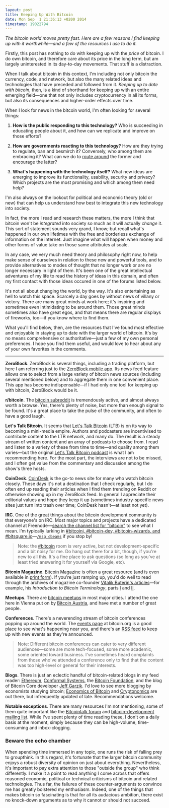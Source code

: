```yaml
---
layout: post
title: Keeping Up With Bitcoin
date: Mon Sep  1 21:36:13 +0200 2014
timestamp: 19022794
---
```


_The bitcoin world moves pretty fast. Here are a few reasons I find keeping up with it worthwhile—and a few of the resources I use to do it._

Firstly, this post has nothing to do with keeping up with the _price_ of bitcoin. I do own bitcoin, and therefore care about its price in the long term, but am largely uninterested in its day-to-day movements. That stuff is a distraction.

When I talk about bitcoin in this context, I'm including not only bitcoin the currency, code, and network, but also the many related ideas and technologies that have preceded and followed from it. _Keeping up to date with bitcoin_, then, is a kind of shorthand for keeping up with an entire emerging field—one that not only includes cryptocurrency in all its forms, but also its consequences and higher-order effects over time.

When I look for news in the bitcoin world, I'm often looking for several things:

 1. **How is the public responding to this technology?** Who is succeeding in educating people about it, and how can we replicate and improve on those efforts?

 2. **How are governments reacting to this technology?** How are they trying to regulate, ban and besmirch it? Conversely, who among them are embracing it? What can we do to [route around](http://en.wikiquote.org/wiki/John_Gilmore) the former and encourage the latter?

 3. **What's happening with the technology itself?** What new ideas are emerging to improve its functionality, usability, security and privacy? Which projects are the most promising and which among them need help?

I'm also always on the lookout for political and economic theory (old or new) that can help us understand how best to integrate this new technology into society.

In fact, the more I read and research these matters, the more I think that bitcoin won't be _integrated_ into society so much as it will actually _change_ it. This sort of statement sounds very grand, I know; but recall what's happened in our own lifetimes with the free and borderless exchange of information on the internet. Just imagine what will happen when money and other forms of value take on those same attributes at scale. 

In any case, we very much need theory and philosophy right now, to help make sense of ourselves in relation to these new and powerful tools, and to provide alternatives to modes of thought that no longer work or are no longer necessary in light of them. It's been one of the great intellectual adventures of my life to read the history of ideas in this domain, and often my first contact with those ideas occured in one of the forums listed below.

It's not all about changing the world, by the way. It's also entertaining as hell to watch this space. Scarcely a day goes by without news of villany or victory. There are many great minds at work here; it's inspiring and sometimes even intimidating to be around them. Those great minds sometimes also have great egos, and that means there are regular displays of fireworks, too—if you know where to find them.

What you'll find below, then, are the resources that I've found most effective and enjoyable in staying up to date with the larger world of bitcoin. It's by no means comprehensive or authoritative—just a few of my own personal preferences. I hope you find them useful, and would love to hear about any of your own favorites in the comments.

---

**ZeroBlock**. ZeroBlock is several things, including a trading platform, but here I am referring just to the [ZeroBlock mobile app](https://zeroblock.com/mobile/). Its news feed feature allows one to select from a large variety of bitcoin news sources (including several mentioned below) and to aggregate them in one convenient place. This app has become indispensable—if I had only one tool for keeping up with bitcoin, ZeroBlock would be it.

**r/bitcoin**. The [bitcoin subreddit](http://www.reddit.com/r/Bitcoin) is tremendously active, and almost always worth a browse. Yes, there's plenty of noise, but more than enough signal to be found. It's a great place to take the pulse of the community, and often to have a good laugh.

**Let's Talk Bitcoin**. It seems that [Let's Talk Bitcoin](http://letstalkbitcoin.com) (LTB) is on its way to becoming a mini-media empire. Authors and podcasters are incentivised to contribute content to the LTB network, and many do. The result is a steady stream of written content and an array of podcasts to choose from. I read and listen to a variety of these from time to time—and quality among them varies—but the original [Let's Talk Bitcoin podcast](http://letstalkbitcoin.com/blog/category/episodes) is what I am recommending here. For the most part, the interviews are not to be missed, and I often get value from the commentary and discussion among the show's three hosts.

**CoinDesk**. [CoinDesk](http://coindesk.com) is the go-to news site for many who watch bitcoin closely. These days it's not a destination that I check regularly, but I do often end up reading their articles when I find them trending on Reddit or otherwise showing up in my ZeroBlock feed. In general I appreciate their editorial values and hope they keep it up (sometimes industry-specific news sites just turn into trash over time; CoinDesk hasn't—at least not yet).

**IRC**. One of the great things about the bitcoin development community is that everyone's on IRC. Most major topics and projects have a dedicated channel at Freenode—[search the channel list for "bitcoin"](http://irc.netsplit.de/channels/?net=freenode&chat=bitcoin) to see what I mean. I'm typically lurking in [#bitcoinj, #bitcoin-dev, #bitcoin-wizards, and #bitsquare.io](http://webchat.freenode.net/?channels=bitcoinj,bitcoin-dev,bitcoin-wizards,bitsquare.io)—[`/msg cbeams`](http://www.livinginternet.com/r/ra_priv.htm) if you stop by!

> Note: the [#bitcoin](http://webchat.freenode.net/?channels=bitcoin) room is very active, but not development-specific and a bit noisy for me. Do hang out there for a bit, though, if you're new to all this. It's a fine place to ask questions (so long as you've at least tried answering it for yourself via Google, etc).

**Bitcoin Magazine**. [Bitcoin Magazine](http://bitcoinmagazine.com/) is often a great resource (and is even available in [print form](https://bitcoinmagazine.com/magazine/product-category/print/)). If you're just ramping up, you'd do well to read through the archives of magazine co-founder [Vitalik Buterin's articles](http://bitcoinmagazine.com/author/vitalik-buterin/)—for example, his _Introduction to Bitcoin Terminology_, parts [I](http://bitcoinmagazine.com/270/introduction-to-bitcoin-terminology-part-i/) and [II](http://bitcoinmagazine.com/270/introduction-to-bitcoin-terminology-part-ii/).

**Meetups**. There are [bitcoin meetups](http://www.meetup.com/find/?keywords=bitcoin&radius=Infinity) in most major cities. I attend the one here in Vienna put on by [Bitcoin Austria](http://bitcoin-austria.at/), and have met a number of great people.

**Conferences**. There's a neverending stream of bitcoin conferences popping up around the world. The [events page](https://bitcoin.org/en/events) at bitcoin.org is a good place to see what's happening near you, and there's an [RSS feed](https://bitcoin.org/en/rss/events.rss) to keep up with new events as they're announced.

> Note: Different bitcoin conferences can cater to very different audiences—some are more tech-focused, some more academic, some oriented toward business. I've sometimes heard complaints from those who've attended a conference only to find that the content was too high-level or general for their interests.

**Blogs**. There is just an eclectic handful of bitcoin-related blogs in my feed reader: [Ethereum](https://blog.ethereum.org/), [Conformal Systems](https://blog.conformal.com/category/bitcoin/), the [Bitcoin Foundation](https://bitcoinfoundation.org/blog/), and the blog of Bitcoin Core developer [Jeff Garzik](http://garzikrants.blogspot.co.at/). I'd love to see more blogging by economists studying bitcoin; [Economics of Bitcoin](http://www.economicsofbitcoin.com/) and [Cryptonomics](http://cryptonomics.org/) are out there, but infrequently updated of late. Recommendations welcome.

**Notable exceptions**. There are many resources I'm not mentioning, some of them quite important like the [Bitcointalk forum](https://bitcointalk.org/) and [bitcoin-development mailing list](http://sourceforge.net/p/bitcoin/mailman/bitcoin-development/). While I've spent plenty of time reading these, I don't on a daily basis at the moment, simply because they can be high-volume, time-consuming and inbox-clogging.


### Beware the echo chamber
When spending time immersed in any topic, one runs the risk of falling prey to groupthink. In this regard, it's fortunate that the larger bitcoin community enjoys a robust diversity of opinion on just about everything. Nevertheless, it's important to pay extra attention to those "outside the group" who think differently. I make it a point to read anything I come across that offers reasoned economic, political or technical criticisms of bitcoin and related technologies. Thus far, the failures of these counter-arguments to convince me has greatly bolstered my enthusiasm. Indeed, one of the things that makes bitcoin so fascinating is that for all its audacious ambition, there exist no knock-down arguments as to why it cannot or should not succeed.
